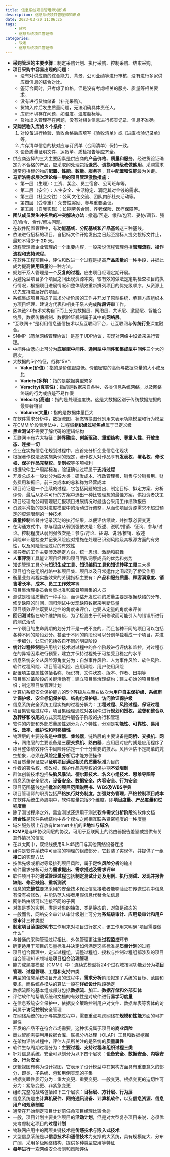 ```yaml
---
title: 信息系统项目管理师知识点
description: 信息系统项目管理师知识点
date: 2023-03-20 11:06:25
tags:
    - 软考
    - 信息系统项目管理师
categories:
    - 软考
    - 信息系统项目管理师
---
```


- **采购管理的主要步骤**：制定采购计划、执行采购、控制采购、结束采购。
- **项目采购中容易出现的问题**：
  - 没有对供应商的综合能力、背景、公司业绩等进行审核，没有进行多家供应商信息的综合对比。
  - 签订合同时，只考虑了价格，但是没有考虑相关的服务、质量等相关要求。
  - 没有进行货物储备（补充采购）。
  - 货物入库后发生质量问题，无法明确具体责任人。
  - 库房环境存在问题，如温度、湿度超标等。
  - 货物出入管理存在问题，没有对相关信息进行核实记录、信息不准确。
- **采购货物入库的 3 个条件**：
  1. 对设备进行检验、验收合格后应填写《验收清单》或《进库检验记录单》等。
  2. 库存清单信息的核对应与订货单（合同清单）保持一致。
  3. 设备质量证明文件、运货单、质检报告等应齐全。
- 供应商选择的三大主要因素是供应商的**产品价格、质量和服务**。经进货验证确定为不合格的产品，应采取的处理包括**退货、调换和降级改做他用**。采购需求通常包括标的物的**配置、性能、数量、服务**等，其中**配置和性能**最为关键。
- **马斯洛需求层次理论每一层的项目管理激励措施**：
   - 第一层（生理）：工资、奖金、员工宿舍、公司班车等。
   - 第二层（安全）：人生安全、生活稳定、满足其对金钱的需求。
   - 第三层（社会交往）：公司文化交流、团队内部社交活动等。
   - 第四层（受尊重）：荣誉性奖励、参与重要会议。
   - 第五层（自我实现）：长期劳务合同、养老保险、医疗保障等。
- **团队成员发生冲突后的冲突解决办法**：撤退/回避、缓和/包容、妥协/调节、强迫/命令、合作/解决问题。
- 在软件配置管理中，有**功能基线、分配基线和产品基线**这三种基线。
- 依法进行招标的项目，自招标文件开始发出之日起至投标人提交投标文件止，最短不得少于 **20** 天。
- 流程管理师企业管理的一个重要内容，一般来说流程管理包括**管理流程、操作流程和支持流程**。
- 在软件工程项目中，评估和改进一个过程是提高**产品质量**的一种手段，并据此成为提高**使用质量**的一种方法。
- 规划干系人管理是一个**反复的过程**，应由项目经理定期开展。
- 为避免型项目多个项目之间出现资源冲突，较有效的做法是定期检查项目的执行情况，根据项目进展情况和整体绩效重新排列项目的优先级顺序，从资源上优先支持进展好的项目。
- 系统集成项目完成了需求分析阶段的工作并开发了原型系统，承建方应组织本方项目经理、建设方代表和相关干系人完成**阶段评审**工作。
- 区块链2.0技术架构自下而上分为数据层、网络层、共识层、激励层、智能合约层，数据传播机制、数据验证机制属于其中的**网络层**。
- "互联网＋"是利用信息通信技术以及互联网平台，让互联网与**传统行业**深度融合。
- SNMP（简单网络管理协议）是基于UDP协议，实现对网络中设备来进行管理。
- 中间件由低向上可分为**底层型中间件、通用型中间件和集成型中间件**三个大的层次。
- 大数据的5个特征，俗称"5V":
  - **Value(价值)**：指的是价值密度低。价值密度的高低与数据总量的大小成反比
  - **Variety(多样)**：指的是数据类型繁多
  - **Veracity(真实性)**：指的是数据来自各种、各类信息系统网络，以及网络终端的行为或痕迹不易作假
  - **Velocity(高速)**：指的是处理速度快。这是大数据区别于传统数据挖掘的最显著特征
  - **Volume(大量)**：指的是数据体量巨大
- 在软件需求分析中，数据流图、状态转换图分别用来表示功能模型和行为模型
- 在CMMI阶段表示法中，过程域**组织级过程焦点**属于已定义级
- **黑盒测试**不需要了解代码的逻辑结构
- 互联网＋有六大特征：**跨界融合、创新驱动、重塑结构、尊重人性、开放生态、连接一切**
- 企业在实施信息化规划过程中，应首先分析企业信息化现状
- 根据著作权法及实施条例的规定，著作权人对作品享有**发表权、署名权、修改权、保护作品完整权、复制权**等多项权利
- 根据软件生产周期标准，验证确认过程属于**支持过程**
- 开发总成本一般划分为四大类：研发成本、行政管理费、销售与分销费用、财务费用和折旧。前三类成本的总和称为经营成本
- 项目论证是一个连续的过程，它包括问题的提出、制定目标、拟定方案、分析评价、最后从多种可行的方案中选出一种比较理想的最佳方案，供投资者决策
- 项目经理向公司管理层汇报项目进展情况时最适合采用工作绩效报告
- 资源平滑指的是对进度模型中的活动进行调整，从而使项目资源需求不超过预定的资源限制的一种技术
- **质量控制**监督并记录活动的执行结果，以便评估绩效，并推荐必要变更
- 在沟通方式中，参与程度从弱到强依次是：叙述、说明/推销、征询、参与/讨论。控制程度从弱到强依次是：参与/讨论、征询、说明/推销、叙述
- 风险审计是检查并记录风险应对措施在处理已识别风险及其根源方面的有效性，以及风险管理过程的有效性
- 领导者的工作主要涉及确定方向、统一思想、激励和鼓舞
- **人事评测**工具能让项目经理和项目团队洞察成员的优势和劣势
- 知识管理工具分为**知识生成工具、知识编码工具和知识转移工具**三大类
- 项目组合在组织战略中和项目集、项目以及日常运作之间起到了桥梁作用
- 衡量业务流程实施效果的关键指标主要有：**产品和服务质量、顾客满意度、销售增长率、成本、员工工作效率**等
- 项目集治理委员会负责批准和监督项目集的人员
- 测试是检验质量的一种手段，而评估开发过程的质量主要是根据缺陷的分布、修复缺陷的时间、回归测试中发现缺陷数据来判断质量
- 项目绩效评估既要从定性的角度来评价，也要从定量的角度来评价
- **回归测试**指在软件维护阶段，为了检测由于代码修改而可能引入的错误所进行的测试活动
- 一个项目的生命周期的划分并不是一成不变的，而且各种不同的项目可以包括各种不同的阶段划分。甚至于不同的阶段也可以分别单独看成一个项目，并进一步细分，让它们包括各自不同的明显阶段
- **统计过程控制**是应用统计技术对过程中的各个阶段进行评估和监控，对过程存在的异常因素进行预警，建立并保持过程处于可接受且稳定的水平
- 信息系统安全从风险源角度分为：自然事件风险、人为事件风险、软件风险、软件过程风险、项目管理风险、应用风险、用户使用风险
- 配置项主要属性包括名称、标识符、文件状态、版本、作者、日期等
- 项目集准备阶段的关键活动有：建立项目集治理结构；建立初始的项目集组织；制定项目集管理计划
- 计算机系统安全保护能力的5个等级从左至右依次为**用户自主保护级、系统审计保护级、安全标记保护级、结构化保护级、访问验证保护级**
- 信息系统安全系统工程实施的过程分解为：**工程过程、风险过程、保证过程**
- 项目集管理过程中，项目集经理通过对各组件进行**规划和授权，监督和整合以及转移和收尾**的方式实现组件层各子阶段的执行和管理
- 软件的内部和外部质量属性划分为六个特性，分别是**功能性、可靠性、易用性、效率、维护性和可移植性**
- 物理层的主要设备是**中继器、集线器**，链路层的主要设备是**网桥、交换机、网卡**，网络层的主要设备是**三层交换机、路由器**，应用层对应的就是应用程序了
- 项目整体绩效评估中风险评估是一个十分重要的技术。风险评估不是简单的凭空想象，必须在**风险定量分析**后才能方便操作
- 项目质量保证应以**证明项目满足相关的质量标准**为目的
- 作者的署名权、修改权、保护作品完整权的保护期**不受限制**
- 群体创新技术包括**头脑风暴法、德尔菲技术、名义小组技术、思维导图等**
- 信息系统安全层次，**设备安全、数据安全、内容安全、行为安全**
- 项目范围基线包括**批准的项目范围说明书、WBS及WBS字典**
- 项目管理师的职责包括**严格执行财务制度，加强财务管理，严格控制项目成本**
- 在软件系统生命周期中，软件度量包括3个维度，即**项目度量、产品度量和过程度量**
- 除了测试程序之外，黑盒测试还适用于测试**软件需求分析阶段**的软件文档
- **耦合性**是软件系统结构中各个模块之间相互联系紧密程度的一种度量
- 域名服务器上存放有Internet主机的**IP地址与域名**
- **ICMP**是与IP协议同层的协议，可用于互联网上的路由器报告差错或提供有关意外情况的信息
- 在以太网中，双绞线使用RJ-45接口与其他网络设备连接
- 组件是软件系统中可替换的物理的组成部分，它封装了实现体，并提供了一组**接口**的实现方法
- 按优先级或相对等级排列项目风险，属于**定性风险分析**的输出
- 软件需求分析可分为**需求提出、需求描述及需求评审**
- 软件项目中的**测试管理过程**包括**制定测试计划及用例、执行测试、发现并报告缺陷、修正缺陷、重新测试**
- 信息的**完整性**要求采用的安全技术保证信息接收者能够验证在传送过程中信息有没有被修改，并能防范入侵者用假信息代替合法信息
- 网络路由器可以连接不同的子网
- 对象是类的实例、类是对象的抽象、类是静态的，对象是动态的
- 一般而言，网络安全审计从审计级别上可分为**系统级审计、应用级审计和用户级审计**三种类型
- **制定项目范围说明书**工作用来对项目进行定义，该工作用来明确“项目需要做什么”
- 与普通的采购管理过程相比，外包管理更注重**过程监控**环节
- 确定适用于项目的质量标准并决定如何满足这些标准是**质量计划**的过程
- 项目组合管理中，定义过程组，调整过程组，授权与控制过程组都涉及的项目组合管理知识领域是**项目组合治理管理**
- 能力成熟度模型（CMMI）中：连续式模型将24个过程域按照功能划分为**项目管理、过程管理、工程和支持**四类
- 典型的信息系统项目开发的过程中，**需求分析**阶段拟定了系统的目标、范围和要求，而系统各模块的算法一般在**详细设计**阶段确定
- 数据流图的基本组成部分包括**数据流、加工、数据存储和外部实体**
- 评估软件的帮助系统和文档的有效性是对软件进行**易学习度量**
- 在信息系统安全保护中，依据安全策略控制用户对文件、数据库表等客体的访问属于**访问控制**安全管理
- 在网络系统的设计与实施过程中，需要重点考虑网络在**规模和性能**方面的可扩展性
- 开发的产品不在符合市场需要，这种状况属于项目的**商业风险**
- 商业智能需要利用数据仓库、联机分析处理（OLAP）工具和数据挖掘
- 在架构评估过程中，评估人员所关注的是系统的**质量属性**
- 软件生存周期过程分为：**主要过程、支持过程和组织过程三类**
- 针对信息系统，安全可以划分为以下四个层次：**设备安全、数据安全、内容安全、行为安全**
- 逻辑视图有称为设计视图，它表示了设计模型中在架构方面具有重要意义的部分，即类、子系统、包和用例实现的子集
- 根据变跟性质可分为：重大变更、重要变更、一般变更。根据变更的迫切性可分为：紧急变更、非紧急变更
- 组织完整的战略包括如下三个层次：**目标层、方针层、行为层**
- 信息系统是由**计算机硬件、网络通讯设备、计算机软件**，以及**信息资源、信息用户和规章制度**
- 通常在开始制定项目计划前任命项目经理比较合适
- 一般，项目计划主要关注项目的**活动计划**，但是对大型复杂项目来说，必须优先考虑制定项目的**过程计划**
- 物联网应用中的两项关键技术是**传感技术与嵌入式技术**
- 大型信息系统是以**信息技术和通信技术**为支撑的大系统，具有规模庞大、分布广阔、采用多级网络结构、提供多种类型应用等特征
- **每年进行一次**网络安全检测和风险评估
